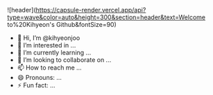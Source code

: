 ![header](https://capsule-render.vercel.app/api?type=wave&color=auto&height=300&section=header&text=Welcome to%20Kihyeon's Github&fontSize=90)

- 👋 Hi, I’m @kihyeonjoo
- 👀 I’m interested in ...
- 🌱 I’m currently learning ...
- 💞️ I’m looking to collaborate on ...
- 📫 How to reach me ...
- 😄 Pronouns: ...
- ⚡ Fun fact: ...

<!---
kihyeonjoo/kihyeonjoo is a ✨ special ✨ repository because its `README.md` (this file) appears on your GitHub profile.
You can click the Preview link to take a look at your changes.
--->
